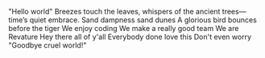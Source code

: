 "Hello world"
Breezes touch the leaves,
whispers of the ancient trees—
time’s quiet embrace.
Sand dampness sand dunes
A glorious bird bounces
before the tiger
We enjoy coding
We make a really good team
We are Revature
Hey there all of y'all
Everybody done love this
Don't even worry
"Goodbye cruel world!"